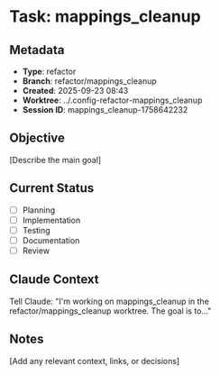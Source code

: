 # Task: mappings_cleanup

## Metadata
- **Type**: refactor
- **Branch**: refactor/mappings_cleanup
- **Created**: 2025-09-23 08:43
- **Worktree**: ../.config-refactor-mappings_cleanup
- **Session ID**: mappings_cleanup-1758642232

## Objective
[Describe the main goal]

## Current Status
- [ ] Planning
- [ ] Implementation
- [ ] Testing
- [ ] Documentation
- [ ] Review

## Claude Context
Tell Claude: "I'm working on mappings_cleanup in the refactor/mappings_cleanup worktree. The goal is to..."

## Notes
[Add any relevant context, links, or decisions]

